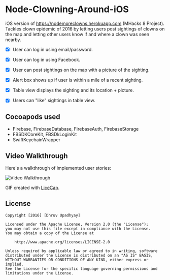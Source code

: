 # Node-Clowning-Around-iOS
iOS version of https://nodemoreclowns.herokuapp.com (MHacks 8 Project). Tackles clown epidemic of 2016 by letting users post sightings of clowns on the map and letting other users know if and where a clown was seen nearby.
 
- [x] User can log in using email/password.
- [x] User can log in using Facebook.
- [x] User can post sightings on the map with a picture of the sighting.
- [x] Alert box shows up if user is within a mile of a recent sighting.
- [x] Table view displays the sighting and its location + picture.
- [x] Users can "like" sightings in table view.

 
## Cocoapods used

- Firebase, FirebaseDatabase, FirebaseAuth, FirebaseStorage
- FBSDKCoreKit, FBSDkLoginKit
- SwiftKeychainWrapper
 
## Video Walkthrough 

Here's a walkthrough of implemented user stories:

<img src='demo.gif' title='Video Walkthrough' width='' alt='Video Walkthrough' />

GIF created with [LiceCap](http://www.cockos.com/licecap/).


## License

    Copyright [2016] [Dhruv Upadhyay]

    Licensed under the Apache License, Version 2.0 (the "License");
    you may not use this file except in compliance with the License.
    You may obtain a copy of the License at

        http://www.apache.org/licenses/LICENSE-2.0

    Unless required by applicable law or agreed to in writing, software
    distributed under the License is distributed on an "AS IS" BASIS,
    WITHOUT WARRANTIES OR CONDITIONS OF ANY KIND, either express or implied.
    See the License for the specific language governing permissions and
    limitations under the License.
